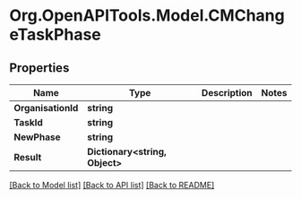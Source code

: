 # Org.OpenAPITools.Model.CMChangeTaskPhase

## Properties

Name | Type | Description | Notes
------------ | ------------- | ------------- | -------------
**OrganisationId** | **string** |  | 
**TaskId** | **string** |  | 
**NewPhase** | **string** |  | 
**Result** | **Dictionary&lt;string, Object&gt;** |  | 

[[Back to Model list]](../README.md#documentation-for-models) [[Back to API list]](../README.md#documentation-for-api-endpoints) [[Back to README]](../README.md)

